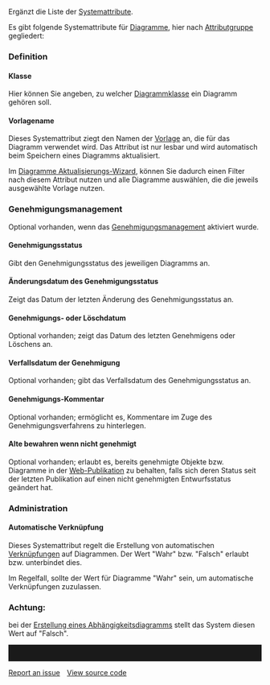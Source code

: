 Ergänzt die Liste der [Systemattribute](systemattribute).

Es gibt folgende Systemattribute für [Diagramme](diagramm), hier nach
[Attributgruppe](attributgruppe-und-attribut) gegliedert:

### Definition

#### Klasse

Hier können Sie angeben, zu welcher
[Diagrammklasse](klasse) ein Diagramm gehören soll.

#### Vorlagename

Dieses Systemattribut ziegt den Namen der
[Vorlage](shapes-stencils-und-templates-de) an, die für das Diagramm verwendet
wird. Das Attribut ist nur lesbar und wird automatisch beim Speichern
eines Diagramms aktualisiert.

Im [Diagramme Aktualisierungs-Wizard](aktualisieren-von-diagrammen),
können Sie dadurch einen Filter nach diesem Attribut nutzen und alle
Diagramme auswählen, die die jeweils ausgewählte Vorlage nutzen.

### Genehmigungsmanagement

Optional vorhanden, wenn das
[Genehmigungsmanagement](genehmigungsmanagement) aktiviert wurde.

#### Genehmigungsstatus

Gibt den Genehmigungsstatus des jeweiligen Diagramms an.

#### Änderungsdatum des Genehmigungsstatus

Zeigt das Datum der letzten Änderung des Genehmigungsstatus an.

#### Genehmigungs- oder Löschdatum

Optional vorhanden; zeigt das Datum des letzten Genehmigens oder
Löschens an.

#### Verfallsdatum der Genehmigung

Optional vorhanden; gibt das Verfallsdatum des Genehmigungsstatus an.

#### Genehmigungs-Kommentar

Optional vorhanden; ermöglicht es, Kommentare im Zuge des
Genehmigungsverfahrens zu hinterlegen.

#### Alte bewahren wenn nicht genehmigt

Optional vorhanden; erlaubt es, bereits genehmigte Objekte bzw.
Diagramme in der [Web-Publikation](webpublisher-de) zu behalten, falls sich
deren Status seit der letzten Publikation auf einen nicht genehmigten
Entwurfsstatus geändert hat.

### Administration

#### Automatische Verknüpfung

Dieses Systemattribut regelt die Erstellung von automatischen
[Verknüpfungen](verknüpfungen) auf Diagrammen. Der Wert "Wahr" bzw.
"Falsch" erlaubt bzw. unterbindet dies.

Im Regelfall, sollte der Wert für Diagramme "Wahr" sein, um automatische
Verknüpfungen zuzulassen.

<div class="warning">
<h3> Achtung: </h3> 
  
bei der [Erstellung eines Abhängigkeitsdiagramms](erstellen-eines-abhängigkeitsdiagramms) stellt
das System diesen Wert auf "Falsch".
</div>

<hr style="padding-top:2rem" />
<a href="https://github.com/process4/docs/issues" target="_blank" class="bgw btn btn-primary btn-lg shadow-sm">Report an issue</a>
<a href="https://github.com/process4/docs" target="_blank" class="bgw btn btn-primary btn-lg shadow-sm" style="margin-left:10px;">View source code</a>